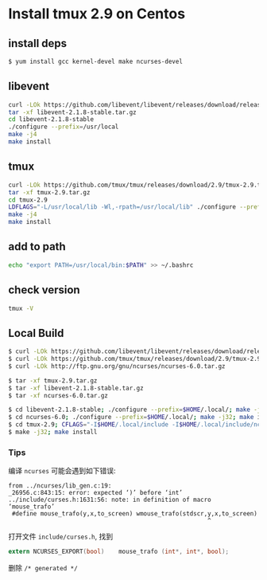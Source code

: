 # Install tmux 2.9 on Centos

## install deps

``` bash
$ yum install gcc kernel-devel make ncurses-devel
```

## libevent

``` sh
curl -LOk https://github.com/libevent/libevent/releases/download/release-2.1.8-stable/libevent-2.1.8-stable.tar.gz
tar -xf libevent-2.1.8-stable.tar.gz
cd libevent-2.1.8-stable
./configure --prefix=/usr/local
make -j4
make install
```

## tmux

``` sh
curl -LOk https://github.com/tmux/tmux/releases/download/2.9/tmux-2.9.tar.gz
tar -xf tmux-2.9.tar.gz
cd tmux-2.9
LDFLAGS="-L/usr/local/lib -Wl,-rpath=/usr/local/lib" ./configure --prefix=/usr/local
make -j4
make install
```

## add to path

``` sh
echo "export PATH=/usr/local/bin:$PATH" >> ~/.bashrc
```

## check version

``` sh
tmux -V
```

## Local Build

``` bash
$ curl -LOk https://github.com/libevent/libevent/releases/download/release-2.1.8-stable/libevent-2.1.8-stable.tar.gz
$ curl -LOk https://github.com/tmux/tmux/releases/download/2.9/tmux-2.9.tar.gz
$ curl -LOk http://ftp.gnu.org/gnu/ncurses/ncurses-6.0.tar.gz

$ tar -xf tmux-2.9.tar.gz
$ tar -xf libevent-2.1.8-stable.tar.gz
$ tar -xf ncurses-6.0.tar.gz

$ cd libevent-2.1.8-stable; ./configure --prefix=$HOME/.local/; make -j32; make install; cd -
$ cd ncurses-6.0; ./configure --prefix=$HOME/.local/; make -j32; make install; cd -
$ cd tmux-2.9; CFLAGS="-I$HOME/.local/include -I$HOME/.local/include/ncurses " LDFLAGS="-L$HOME/.local/lib" ./configure --prefix=$HOME/.local
$ make -j32; make install
```

### Tips

编译 `ncurses` 可能会遇到如下错误:

``` 
from ../ncurses/lib_gen.c:19:
_26956.c:843:15: error: expected ‘)’ before ‘int’
../include/curses.h:1631:56: note: in definition of macro ‘mouse_trafo’
 #define mouse_trafo(y,x,to_screen) wmouse_trafo(stdscr,y,x,to_screen)
                                                        ^
```

打开文件 `include/curses.h`, 找到

``` c
extern NCURSES_EXPORT(bool)    mouse_trafo (int*, int*, bool);              /* generated */
``` 
删除 `/* generated */`

